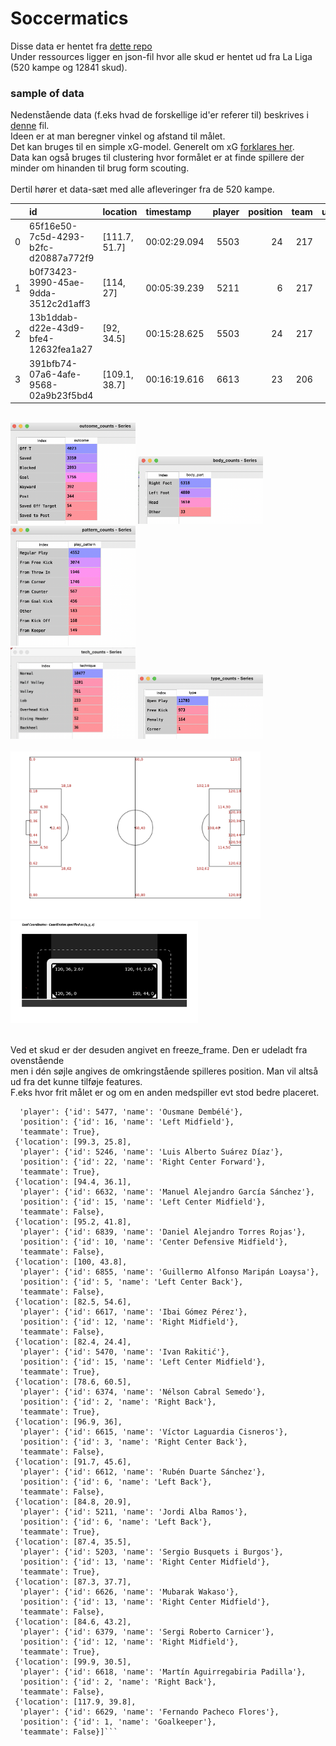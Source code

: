 # Soccermatics
Disse data er hentet fra [dette repo](https://github.com/statsbomb/open-data.git)<br>
Under ressources ligger en json-fil hvor alle skud er hentet ud fra La Liga (520 kampe og 12841 skud).<br>
### sample of data
Nedenstående data (f.eks hvad de forskellige id'er referer til) beskrives i [denne](events.pdf) fil. <br>
Ideen er at man beregner vinkel og afstand til målet.<br>
Det kan bruges til en simple xG-model. Generelt om xG [forklares her](https://www.bundesliga.com/en/bundesliga/news/expected-goals-xg-model-what-is-it-and-why-is-it-useful-sportec-solutions-3177). <br>
Data kan også bruges til clustering hvor formålet er at finde spillere der minder om hinanden til brug form scouting. <br>  
Dertil hører et data-sæt med alle afleveringer fra de  520 kampe.



|    | id                                   | location      | timestamp    |   player |   position |   team |   under_pressure |   play_pattern | end_location       | key_pass_id                          |   first_time |   technique |   body_part |   type |   outcome |   aerial_won |   one_on_one |
|---:|:-------------------------------------|:--------------|:-------------|---------:|-----------:|-------:|-----------------:|---------------:|:-------------------|:-------------------------------------|-------------:|------------:|------------:|-------:|----------:|-------------:|-------------:|
|  0 | 65f16e50-7c5d-4293-b2fc-d20887a772f9 | [111.7, 51.7] | 00:02:29.094 |     5503 |         24 |    217 |              nan |              1 | [120, 32.7, 0.2]   | b96db2cb-9123-4596-9bfc-537a645c5991 |            1 |          91 |          40 |     87 |        98 |          nan |          nan |
|  1 | b0f73423-3990-45ae-9dda-3512c2d1aff3 | [114, 27]     | 00:05:39.239 |     5211 |          6 |    217 |              nan |              1 | [120, 35, 0.9]     | b8404e6a-e89e-40fd-8a15-e91c7b460157 |            1 |          95 |          38 |     87 |        98 |          nan |          nan |
|  2 | 13b1ddab-d22e-43d9-bfe4-12632fea1a27 | [92, 34.5]    | 00:15:28.625 |     5503 |         24 |    217 |              nan |              8 | [117.8, 38.5, 0.4] | nan                                  |          nan |          93 |          38 |     87 |       100 |          nan |          nan |
|  3 | 391bfb74-07a6-4afe-9568-02a9b23f5bd4 | [109.1, 38.7] | 00:16:19.616 |     6613 |         23 |    206 |                1 |              1 | [120, 32, 1.1]     | ce7a1f84-c7fc-4c08-a859-00fb1c6ba859 |          nan |          93 |          37 |     87 |        98 |          nan |          nan |

<br>
<img src="images/outcome.png" width="200">
<img src="images/body.png" width="200">
<img src="images/patterns.png" width="200">
<br>
<img src="images/techniques.png" width="200">
<img src="images/type.png" width="200">
<br>
<br>
<img src="images/pitch.png" width="400">
<br>
<img src="images/goal.png" width="300">

<br>
<br>

Ved et skud er der desuden angivet en freeze_frame. Den er udeladt fra ovenstående<br>
men i dén søjle angives de omkringstående spilleres position. Man vil altså ud fra det kunne tilføje features.<br>
F.eks hvor frit målet er og om en anden medspiller evt stod bedre placeret.

```javascript[{'location': [100.3, 37.2],
  'player': {'id': 5477, 'name': 'Ousmane Dembélé'},
  'position': {'id': 16, 'name': 'Left Midfield'},
  'teammate': True},
 {'location': [99.3, 25.8],
  'player': {'id': 5246, 'name': 'Luis Alberto Suárez Díaz'},
  'position': {'id': 22, 'name': 'Right Center Forward'},
  'teammate': True},
 {'location': [94.4, 36.1],
  'player': {'id': 6632, 'name': 'Manuel Alejandro García Sánchez'},
  'position': {'id': 15, 'name': 'Left Center Midfield'},
  'teammate': False},
 {'location': [95.2, 41.8],
  'player': {'id': 6839, 'name': 'Daniel Alejandro Torres Rojas'},
  'position': {'id': 10, 'name': 'Center Defensive Midfield'},
  'teammate': False},
 {'location': [100, 43.8],
  'player': {'id': 6855, 'name': 'Guillermo Alfonso Maripán Loaysa'},
  'position': {'id': 5, 'name': 'Left Center Back'},
  'teammate': False},
 {'location': [82.5, 54.6],
  'player': {'id': 6617, 'name': 'Ibai Gómez Pérez'},
  'position': {'id': 12, 'name': 'Right Midfield'},
  'teammate': False},
 {'location': [82.4, 24.4],
  'player': {'id': 5470, 'name': 'Ivan Rakitić'},
  'position': {'id': 15, 'name': 'Left Center Midfield'},
  'teammate': True},
 {'location': [78.6, 60.5],
  'player': {'id': 6374, 'name': 'Nélson Cabral Semedo'},
  'position': {'id': 2, 'name': 'Right Back'},
  'teammate': True},
 {'location': [96.9, 36],
  'player': {'id': 6615, 'name': 'Víctor Laguardia Cisneros'},
  'position': {'id': 3, 'name': 'Right Center Back'},
  'teammate': False},
 {'location': [91.7, 45.6],
  'player': {'id': 6612, 'name': 'Rubén Duarte Sánchez'},
  'position': {'id': 6, 'name': 'Left Back'},
  'teammate': False},
 {'location': [84.8, 20.9],
  'player': {'id': 5211, 'name': 'Jordi Alba Ramos'},
  'position': {'id': 6, 'name': 'Left Back'},
  'teammate': True},
 {'location': [87.4, 35.5],
  'player': {'id': 5203, 'name': 'Sergio Busquets i Burgos'},
  'position': {'id': 13, 'name': 'Right Center Midfield'},
  'teammate': True},
 {'location': [87.3, 37.7],
  'player': {'id': 6626, 'name': 'Mubarak Wakaso'},
  'position': {'id': 13, 'name': 'Right Center Midfield'},
  'teammate': False},
 {'location': [84.6, 43.2],
  'player': {'id': 6379, 'name': 'Sergi Roberto Carnicer'},
  'position': {'id': 12, 'name': 'Right Midfield'},
  'teammate': True},
 {'location': [99.9, 30.5],
  'player': {'id': 6618, 'name': 'Martín Aguirregabiria Padilla'},
  'position': {'id': 2, 'name': 'Right Back'},
  'teammate': False},
 {'location': [117.9, 39.8],
  'player': {'id': 6629, 'name': 'Fernando Pacheco Flores'},
  'position': {'id': 1, 'name': 'Goalkeeper'},
  'teammate': False}]```